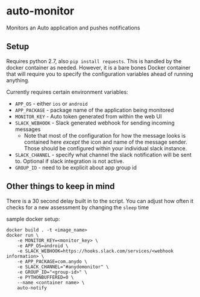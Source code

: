 # auto-monitor

Monitors an Auto application and pushes notifications

## Setup

Requires python 2.7, also `pip install requests`. This is handled by the docker container as needed. However, it is a bare bones Docker container that will require you to specify the configuration variables ahead of running anything.

Currently requires certain environment variables:

- `APP_OS` - either `ios` or `android`
- `APP_PACKAGE` - package name of the application being monitored
- `MONITOR_KEY` - Auto token generated from within the web UI
- `SLACK_WEBHOOK` - Slack generated webhook for sending incoming messages
  - Note that most of the configuration for how the message looks is contained here _except_ the icon and name of the message sender. Those should be configured within your individual slack instance.
- `SLACK_CHANNEL` - specify what channel the slack notification will be sent to. Optional if slack integration is not active.
- `GROUP_ID` - need to be explicit about app group id

## Other things to keep in mind

There is a 30 second delay built in to the script. You can adjust how often it checks for a new assessment by changing the `sleep` time

sample docker setup:

```
docker build . -t <image_name>
docker run \
    -e MONITOR_KEY=<monitor_key> \
    -e APP_OS=android \
    -e SLACK_WEBHOOK=https://hooks.slack.com/services/<webhook information> \
    -e APP_PACKAGE=com.anydo \
    -e SLACK_CHANNEL="#anydomonitor" \
    -e GROUP_ID="<group-id>" \
    -e PYTHONBUFFERED=0 \
    --name <container name> \
    auto-notify

```
